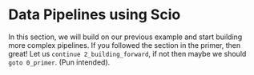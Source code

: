
# Data Pipelines using Scio

In this section, we will build on our previous example and start building more complex pipelines.
If you followed the section in the primer, then great! Let us `continue 2_building_forward`, if not then maybe we should
`goto 0_primer`. (Pun intended).



